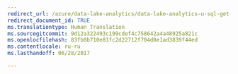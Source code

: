 ```yaml
---
redirect_url: /azure/data-lake-analytics/data-lake-analytics-u-sql-get-started
redirect_document_id: TRUE
ms.translationtype: Human Translation
ms.sourcegitcommit: 9d12a322493c199cdef4c758642a4a48925a821c
ms.openlocfilehash: 83fb8b710e81fc2d22712f704d0e1ad3839f44ed
ms.contentlocale: ru-ru
ms.lasthandoff: 06/28/2017

---
```


